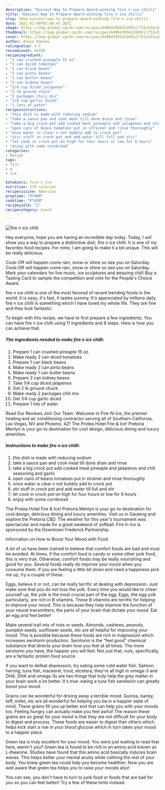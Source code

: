```yaml
---
description: "Easiest Way to Prepare Award-winning fire n ice chilli"
title: "Easiest Way to Prepare Award-winning fire n ice chilli"
slug: 1654-easiest-way-to-prepare-award-winning-fire-n-ice-chilli
date: 2021-01-09T02:46:47.387Z
image: https://img-global.cpcdn.com/recipes/6490439561510912/751x532cq70/fire-n-ice-chilli-recipe-main-photo.jpg
thumbnail: https://img-global.cpcdn.com/recipes/6490439561510912/751x532cq70/fire-n-ice-chilli-recipe-main-photo.jpg
cover: https://img-global.cpcdn.com/recipes/6490439561510912/751x532cq70/fire-n-ice-chilli-recipe-main-photo.jpg
author: Annie Ramsey
ratingvalue: 4.7
reviewcount: 44338
recipeingredient:
- "1 can crushed pineaple 15 oz"
- "2 can diced tomatoes"
- "1 can black beans"
- "2 can pinto beans"
- "1 can butter beans"
- "2 can kidney beans"
- "1/4 cup diced jalapenos"
- "2 lb ground chuck"
- "2 packages chili mix"
- "1/4 cup garlic diced"
- "1 lots of water"
recipeinstructions:
- "this dish is made with reducing sodium"
- "take a sauce pan and cook meat till done drain and rinse"
- "take a big crock pot add cooked meat pineaple and jalapenos and chili seasoning and garlic"
- "open cans of beans tomatoes put in strainer and rinse thoroughly"
- "once water is clear n not bubbly add to crock pot"
- "stir stuff in crock pot and add water till full and stir"
- "let cook in crock pot on high for four hours or low for 6 hours"
- "enjoy with some cornbread"
categories:
- Recipe
tags:
- fire
- n
- ice

katakunci: fire n ice 
nutrition: 279 calories
recipecuisine: American
preptime: "PT40M"
cooktime: "PT45M"
recipeyield: "2"
recipecategory: Lunch

---
```



![fire n ice chilli](https://img-global.cpcdn.com/recipes/6490439561510912/751x532cq70/fire-n-ice-chilli-recipe-main-photo.jpg)

Hey everyone, hope you are having an incredible day today. Today, I will show you a way to prepare a distinctive dish, fire n ice chilli. It is one of my favorites food recipes. For mine, I am going to make it a bit unique. This will be really delicious.

Cook-Off will happen come rain, snow or shine so see you on Saturday. Cook-Off will happen come rain, snow or shine so see you on Saturday. Mark your calendars for live music, ice sculptures and amazing chili! Buy a Tasting Card to sample the competition and vote for the People&#39;s Choice Award.

fire n ice chilli is one of the most favored of recent trending foods in the world. It is easy, it's fast, it tastes yummy. It's appreciated by millions daily. fire n ice chilli is something which I have loved my whole life. They are fine and they look fantastic.


To begin with this recipe, we have to first prepare a few ingredients. You can have fire n ice chilli using 11 ingredients and 8 steps. Here is how you can achieve that.

<!--inarticleads1-->

##### The ingredients needed to make fire n ice chilli:

1. Prepare 1 can crushed pineaple 15 oz.
1. Make ready 2 can diced tomatoes
1. Prepare 1 can black beans
1. Make ready 2 can pinto beans
1. Make ready 1 can butter beans
1. Prepare 2 can kidney beans
1. Take 1/4 cup diced jalapenos
1. Get 2 lb ground chuck
1. Make ready 2 packages chili mix
1. Get 1/4 cup garlic diced
1. Prepare 1 lots of water


Read Our Reviews Join Our Team. Welcome to Fire-N-Ice, the premier heating and air conditioning contractor serving all of Southern California, Las Vegas, NV and Phoenix, AZ! The Protea Hotel Fire &amp; Ice! Pretoria Menlyn is your go-to destination for cool design, delicious dining and luxury amenities. 

<!--inarticleads2-->

##### Instructions to make fire n ice chilli:

1. this dish is made with reducing sodium
1. take a sauce pan and cook meat till done drain and rinse
1. take a big crock pot add cooked meat pineaple and jalapenos and chili seasoning and garlic
1. open cans of beans tomatoes put in strainer and rinse thoroughly
1. once water is clear n not bubbly add to crock pot
1. stir stuff in crock pot and add water till full and stir
1. let cook in crock pot on high for four hours or low for 6 hours
1. enjoy with some cornbread


The Protea Hotel Fire &amp; Ice! Pretoria Menlyn is your go-to destination for cool design, delicious dining and luxury amenities. Visit us in Gauteng and explore the Pretoria CBD. The weather for this year&#39;s tournament was spectacular and made for a great weekend of softball. Fire In Ice is sponsored by the Downtown Frederick Partnership. 

Information on How to Boost Your Mood with Food


A lot of us have been trained to believe that comfort foods are bad and must be avoided. At times, if the comfort food is candy or some other junk food, this is very true. Otherwise, comfort foods may be really nourishing and good for you. Several foods really do improve your mood when you consume them. If you are feeling a little bit down and need a happiness pick me up, try a couple of these.

Eggs, believe it or not, can be really terrific at dealing with depression. Just make sure that you do not toss the yolk. Every time you would like to cheer yourself up, the yolk is the most crucial part of the egg. Eggs, the egg yolk particularly, are rich in B vitamins. These B vitamins are terrific for helping to improve your mood. This is because they help improve the function of your neural transmitters, the parts of your brain that dictate your mood. Eat an egg and feel better!

Make several trail mix of nuts or seeds. Almonds, cashews, peanuts, pumpkin seeds, sunflower seeds, etc are all helpful for improving your mood. This is possible because these foods are rich in magnesium which increases serotonin production. Serotonin is the "feel good" chemical substance that directs your brain how you feel at all times. The more serotonin you have, the happier you will feel. Not just that, nuts, specifically, are a fantastic protein food source.

If you want to defeat depression, try eating some cold water fish. Salmon, herring, tuna fish, mackerel, trout, etcetera, they're all high in omega-3 and DHA. DHA and omega-3s are two things that truly help the grey matter in your brain work a lot better. It's true: eating a tuna fish sandwich can greatly boost your mood. 

Grains can be wonderful for driving away a terrible mood. Quinoa, barley, teff, millet, etc are all wonderful for helping you be in a happier state of mind. These grains fill you up better and that can help you with your moods too. Feeling hungry can actually make you feel awful! The reason these grains are so great for your mood is that they are not difficult for your body to digest and process. These foods are easier to digest than others which helps kick start a rise in your blood glucose which in turn takes your mood to a happier place.

Green tea is truly excellent for your mood. You were just waiting to read that here, weren't you? Green tea is found to be rich in an amino acid known as L-theanine. Studies have found that this amino acid basically induces brain waves. This helps better your mental acuity while calming the rest of your body. You knew green tea could help you become healthier. Now you are well aware that green tea helps you to raise your moods also!

You can see, you don't have to turn to junk food or foods that are bad for you so you can feel better! Try  a few  of  these  hints  instead.

